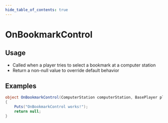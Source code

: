 ```yaml
---
hide_table_of_contents: true
---
```


# OnBookmarkControl

## Usage

* Called when a player tries to select a bookmark at a computer station
* Return a non-null value to override default behavior

## Examples

```csharp title=""
object OnBookmarkControl(ComputerStation computerStation, BasePlayer player, string bookmarkName, IRemoteControllable remoteControllable)
{
    Puts("OnBookmarkControl works!");
    return null;
}
```
